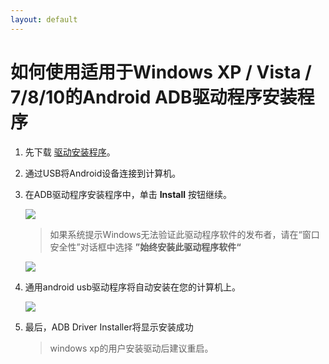 ```yaml
---
layout: default
---
```


# 如何使用适用于Windows XP / Vista / 7/8/10的Android ADB驱动程序安装程序

1. 先下载 [驱动安装程序](http://dl.adbdriver.com/upload/adbdriver.zip)。	
2. 通过USB将Android设备连接到计算机。
3. 在ADB驱动程序安装程序中，单击 **Install** 按钮继续。    

   ![](http://adbdriver.com/images/adb-driver-installer-pending.jpg)   
   
   > 如果系统提示Windows无法验证此驱动程序软件的发布者，请在“窗口安全性”对话框中选择 **”始终安装此驱动程序软件“**    
   
   ![](http://adbdriver.com/images/install-this-driver-software-anyway.jpg)  
   
4.  通用android usb驱动程序将自动安装在您的计算机上。    

    ![](http://adbdriver.com/images/adb-driver-installer-finished.jpg)  

5.  最后，ADB Driver Installer将显示安装成功  

    > windows xp的用户安装驱动后建议重启。